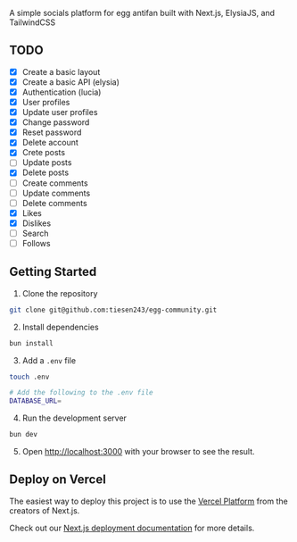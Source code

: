A simple socials platform for egg antifan built with Next.js, ElysiaJS, and TailwindCSS

## TODO

- [x] Create a basic layout
- [x] Create a basic API (elysia)
- [x] Authentication (lucia)
- [x] User profiles
- [x] Update user profiles
- [x] Change password
- [x] Reset password
- [x] Delete account
- [x] Crete posts
- [ ] Update posts
- [x] Delete posts
- [ ] Create comments
- [ ] Update comments
- [ ] Delete comments
- [x] Likes
- [x] Dislikes
- [ ] Search
- [ ] Follows

## Getting Started

1. Clone the repository

```bash
git clone git@github.com:tiesen243/egg-community.git
```

2. Install dependencies

```bash
bun install
```

3. Add a `.env` file

```bash
touch .env

# Add the following to the .env file
DATABASE_URL=
```

4. Run the development server

```bash
bun dev
```

5. Open [http://localhost:3000](http://localhost:3000) with your browser to see the result.

## Deploy on Vercel

The easiest way to deploy this project is to use the [Vercel Platform](https://vercel.com/new?utm_source=github&utm_medium=repository&utm_campaign=tiesen243/egg-community) from the creators of Next.js.

Check out our [Next.js deployment documentation](https://nextjs.org/docs/deployment) for more details.
